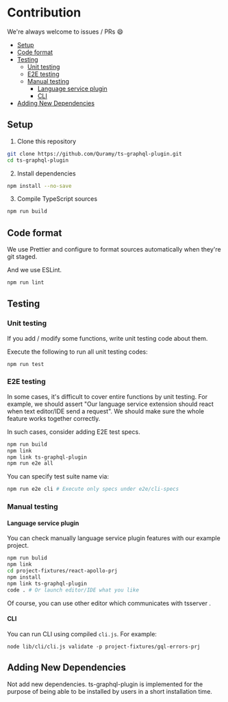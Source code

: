 # Contribution

We're always welcome to issues / PRs :smile:

<!-- toc -->

- [Setup](#setup)
- [Code format](#code-format)
- [Testing](#testing)
  - [Unit testing](#unit-testing)
  - [E2E testing](#e2e-testing)
  - [Manual testing](#manual-testing)
    - [Language service plugin](#language-service-plugin)
    - [CLI](#cli)
- [Adding New Dependencies](#adding-new-dependencies)

<!-- tocstop -->

## Setup

1. Clone this repository

```sh
git clone https://github.com/Quramy/ts-graphql-plugin.git
cd ts-graphql-plugin
```

2. Install dependencies

```sh
npm install --no-save
```

3. Compile TypeScript sources

```sh
npm run build
```

## Code format

We use Prettier and configure to format sources automatically when they're git staged.

And we use ESLint.

```sh
npm run lint
```

## Testing

### Unit testing

If you add / modify some functions, write unit testing code about them.

Execute the following to run all unit testing codes:

```sh
npm run test
```

### E2E testing

In some cases, it's difficult to cover entire functions by unit testing. For example, we should assert "Our language service extension should react when text editor/IDE send a request". We should make sure the whole feature works together correctly.

In such cases, consider adding E2E test specs.

```sh
npm run build
npm link
npm link ts-graphql-plugin
npm run e2e all
```

You can specify test suite name via:

```sh
npm run e2e cli # Execute only specs under e2e/cli-specs
```

### Manual testing

#### Language service plugin

You can check manually language service plugin features with our example project.

```sh
npm run bulid
npm link
cd project-fixtures/react-apollo-prj
npm install
npm link ts-graphql-plugin
code . # Or launch editor/IDE what you like
```

Of course, you can use other editor which communicates with tsserver .

#### CLI

You can run CLI using compiled `cli.js`. For example:

```
node lib/cli/cli.js validate -p project-fixtures/gql-errors-prj
```

## Adding New Dependencies

Not add new dependencies. ts-graphql-plugin is implemented for the purpose of being able to be installed by users in a short installation time.
